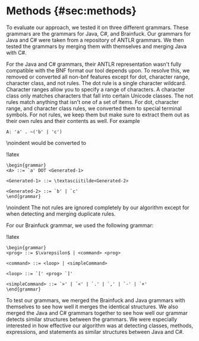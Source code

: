 # Methods {#sec:methods}

To evaluate our approach, we tested it on three different grammars.
These grammars are the grammars for Java, C#, and Brainfuck. Our grammars
for Java and C# were taken from a repository of ANTLR grammars. We then
tested the grammars by merging them with themselves and merging Java with C#.

For the Java and C# grammars, their ANTLR representation wasn't fully compatible
with the BNF format our tool depends upon. To resolve this, we removed or converted
all non-bnf features except for dot, character range, character class, and not rules. The dot rule is a single character wildcard. Character ranges allow
you to specify a range of characters. A character class only matches characters that
fall into certain Unicode classes. The not rules match anything that isn't one of a
set of items. For dot, character range, and character class rules, we converted
them to special terminal symbols. For not rules, we keep them but make sure
to extract them out as their own rules and their contents as well. For example

```
A: 'a' . ~('b' | 'c')
```

\noindent would be converted to

!latex
```
\begin{grammar}
<A> ::= `a' DOT <Generated-1>

<Generated-1> ::= \textasciitilde<Generated-2>

<Generated-2> ::= `b' | `c'
\end{grammar}
```

\noindent The not rules are ignored completely by our algorithm except for
when detecting and merging duplicate rules.

For our Brainfuck grammar, we used the following grammar:

!latex
```
\begin{grammar}
<prog> ::= $\varepsilon$ | <command> <prog>

<command> ::= <loop> | <simpleCommand>

<loop> ::= `[' <prog> `]'

<simpleCommand> ::= `>' | `<' | `.' | `,' | `-' | `+'
\end{grammar}
```

To test our grammars, we merged the Brainfuck and Java grammars with themselves
to see how well it merges the identical structures.
We also merged the Java and C# grammars together to see how well our grammar
detects similar structures between the grammars. We were especially interested
in how effective our algorithm was at detecting classes, methods,
expressions, and statements as similar structures between Java and C#.

